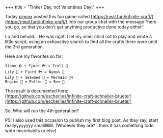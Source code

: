 +++
title = "Tinker Day, not Valentines Day!"
+++

Today [pinpox](https://github.com/pinpox) posted this fun game called [https://neal.fun/infinite-craft/](https://neal.fun/infinite-craft/) into our group chat with the message "here you go, so that you don't get anything productive done today either".

Lo and behold... He was right. I let my inner child out to play and wrote a little script, using an exhaustive search to find all the crafts there were until the 3rd generation.

Here are my favorites so far:

```
Stone 🪨 + Fjord 🏞️ = Troll 👹
Lily 🌸 + Fjord 🏞️ = Nymph 🧚
Lily 🌸 + Seaweed 🌊 = Mermaid 🧜‍♀️
Engine 🚗 + Pollen 🌱 = Bee 🐝
```

The result is documented here:  
[https://github.com/escherlies/infinite-craft-schneller-brueter](https://github.com/escherlies/infinite-craft-schneller-brueter)

So, Who will run the 4th generation?

PS: I also used this occasion to publish my first blog post. As they say, start reallyyyyyyyy smallllllllll. (Whoever they are? I think it has something todo woth microhabits or else)